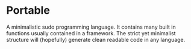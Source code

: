 # Portable
A minimalistic sudo programming language. It contains many built in functions usually contained in a framework. The strict yet minimalist structure will (hopefully) generate clean readable code in any language.
